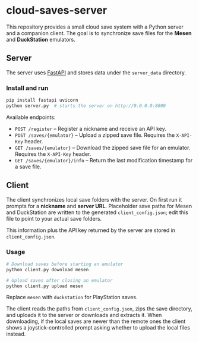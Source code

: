 # cloud-saves-server

This repository provides a small cloud save system with a Python server and a companion client.  The goal is to synchronize save files for the **Mesen** and **DuckStation** emulators.

## Server

The server uses [FastAPI](https://fastapi.tiangolo.com/) and stores data under the `server_data` directory.

### Install and run

```bash
pip install fastapi uvicorn
python server.py  # starts the server on http://0.0.0.0:8000
```

Available endpoints:

- `POST /register` – Register a nickname and receive an API key.
- `POST /saves/{emulator}` – Upload a zipped save file. Requires the `X-API-Key` header.
- `GET /saves/{emulator}` – Download the zipped save file for an emulator. Requires the `X-API-Key` header.
- `GET /saves/{emulator}/info` – Return the last modification timestamp for a save file.

## Client

The client synchronizes local save folders with the server. On first run it prompts
for a **nickname** and **server URL**. Placeholder save paths for Mesen and
DuckStation are written to the generated `client_config.json`; edit this file to
point to your actual save folders.

This information plus the API key returned by the server are stored in
`client_config.json`.

### Usage

```bash
# Download saves before starting an emulator
python client.py download mesen

# Upload saves after closing an emulator
python client.py upload mesen
```

Replace `mesen` with `duckstation` for PlayStation saves.

The client reads the paths from `client_config.json`, zips the save directory, and uploads it to the server or downloads and extracts it. When downloading, if the local saves are newer than the remote ones the client shows a joystick-controlled prompt asking whether to upload the local files instead.

